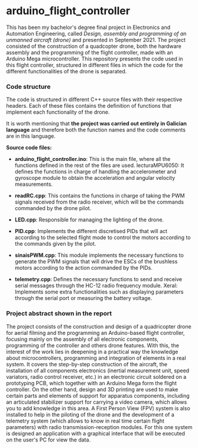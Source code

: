# arduino_flight_controller
 
This has been my bachelor's degree final project in Electronics and Automation Engineering, called *Design, assembly and programming of an unmanned aircraft (drone)* and presented in September 2021. 
The project consisted of the construction of a quadcopter drone, both the hardware assembly and the programming of the flight controller, made with an Arduino Mega microcontroller. 
This repository presents the code used in this flight controller, structured in different files in which the code for the different functionalities of the drone is separated. 

### Code structure

The code is structured in different C++ source files with their respective headers. Each of these files contains the definition of functions that implement each functionality of the drone. 

It is worth mentioning that **the project was carried out entirely in Galician language** and therefore both the function names and the code comments are in this language.


**Source code files:**

- **arduino_flight_controller.ino**: This is the main file, where all the functions defined in the rest of the files are used.
lecturaMPU6050: It defines the functions in charge of handling the accelerometer and gyroscope module to obtain the acceleration and angular velocity measurements.

- **readRC.cpp**: This contains the functions in charge of taking the PWM signals received from the radio receiver, which will be the commands commanded by the drone pilot.

- **LED.cpp**: Responsible for managing the lighting of the drone.

- **PID.cpp**: Implements the different discretised PIDs that will act according to the selected flight mode to control the motors according to the commands given by the pilot.

- **sinaisPWM.cpp**: This module implements the necessary functions to generate the PWM signals that will drive the ESCs of the brushless motors according to the action commanded by the PIDs.

- **telemetry.cpp**: Defines the necessary functions to send and receive serial messages through the HC-12 radio frequency module.
Xeral: Implements some extra functionalities such as displaying parameters through the serial port or measuring the battery voltage.



### Project abstract shown in the report

The project consists of the construction and design of a quadricopter drone for aerial filming and the
programming an Arduino-based flight controller, focusing mainly on the
assembly of all electronic components, programming of the controller and others
drone features.
With this, the interest of the work lies in deepening in a practical way the knowledge about
microcontrollers, programming and integration of elements in a real system.
It covers the step-by-step construction of the aircraft, the installation of all components
electronics (inertial measurement unit, speed variators, radio control receiver, etc.)
in an electronic circuit soldered on a prototyping PCB, which together with an Arduino Mega form
the flight controller.
On the other hand, design and 3D printing are used to make certain parts and elements
of support for apparatus components, including an articulated stabilizer support for carrying
a video camera, which allows you to add knowledge in this area.
A First Person View (FPV) system is also installed to help
in the piloting of the drone and the development of a telemetry system (which allows to know in
real time certain flight parameters) with radio transmission-reception modules. For this one
system is designed an application with a graphical interface that will be executed on the user's PC for
view the data.